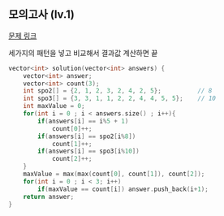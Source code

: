 ## 모의고사 (lv.1)

[문제 링크](https://programmers.co.kr/learn/courses/30/lessons/42840)

세가지의 패턴을 넣고 비교해서 결과값 계산하면 끝

```c++
vector<int> solution(vector<int> answers) {
    vector<int> answer;
    vector<int> count(3);
    int spo2[] = {2, 1, 2, 3, 2, 4, 2, 5};          // 8
    int spo3[] = {3, 3, 1, 1, 2, 2, 4, 4, 5, 5};    // 10    
    int maxValue = 0;
    for(int i = 0 ; i < answers.size() ; i++){
        if(answers[i] == i%5 + 1)
            count[0]++;
        if(answers[i] == spo2[i%8])
            count[1]++;
        if(answers[i] == spo3[i%10])
            count[2]++;    
    }
    maxValue = max(max(count[0], count[1]), count[2]);
    for(int i = 0 ; i < 3; i++)
        if(maxValue == count[i]) answer.push_back(i+1);    
    return answer;
}

```
